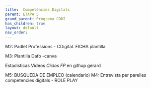 ```yaml
---
title:  Competències Digitals
parent: ETAPA 5
grand_parent: Programa CODI
has_children: true
layout: default
nav_order: 
---
```




M2: Padlet Professions - CDigital. FICHA plantilla






M3: Plantilla Dafo -canva





Estadisticas
Videos
*Ciclos FP* en githup gerard

M5: BUSQUEDA DE EMPLEO (calendario)
M4: Entrevista per parelles competencies digitals   - ROLE PLAY


